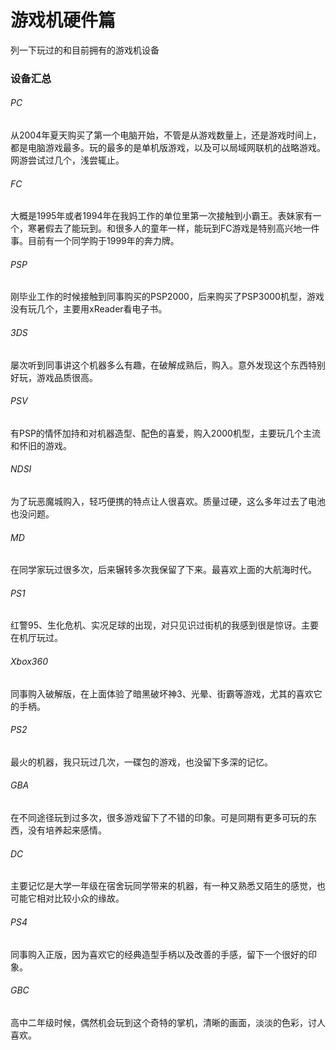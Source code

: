 # 游戏机硬件篇

列一下玩过的和目前拥有的游戏机设备

### 设备汇总
###### PC
从2004年夏天购买了第一个电脑开始，不管是从游戏数量上，还是游戏时间上，都是电脑游戏最多。玩的最多的是单机版游戏，以及可以局域网联机的战略游戏。网游尝试过几个，浅尝辄止。
###### FC
大概是1995年或者1994年在我妈工作的单位里第一次接触到小霸王。表妹家有一个，寒暑假去了能玩到。和很多人的童年一样，能玩到FC游戏是特别高兴地一件事。目前有一个同学购于1999年的奔力牌。
###### PSP
刚毕业工作的时候接触到同事购买的PSP2000，后来购买了PSP3000机型，游戏没有玩几个，主要用xReader看电子书。
###### 3DS
屡次听到同事讲这个机器多么有趣，在破解成熟后，购入。意外发现这个东西特别好玩，游戏品质很高。
###### PSV
有PSP的情怀加持和对机器造型、配色的喜爱，购入2000机型，主要玩几个主流和怀旧的游戏。
###### NDSI
为了玩恶魔城购入，轻巧便携的特点让人很喜欢。质量过硬，这么多年过去了电池也没问题。
###### MD
在同学家玩过很多次，后来辗转多次我保留了下来。最喜欢上面的大航海时代。
###### PS1
红警95、生化危机、实况足球的出现，对只见识过街机的我感到很是惊讶。主要在机厅玩过。
###### Xbox360
同事购入破解版，在上面体验了暗黑破坏神3、光晕、街霸等游戏，尤其的喜欢它的手柄。
###### PS2
最火的机器，我只玩过几次，一碟包的游戏，也没留下多深的记忆。
###### GBA
在不同途径玩到过多次，很多游戏留下了不错的印象。可是同期有更多可玩的东西，没有培养起来感情。
###### DC
主要记忆是大学一年级在宿舍玩同学带来的机器，有一种又熟悉又陌生的感觉，也可能它相对比较小众的缘故。
###### PS4
同事购入正版，因为喜欢它的经典造型手柄以及改善的手感，留下一个很好的印象。
###### GBC
高中二年级时候，偶然机会玩到这个奇特的掌机，清晰的画面，淡淡的色彩，讨人喜欢。
